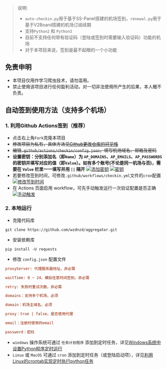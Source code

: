 <!--
 * @Author: wzdnzd
 * @Date: 2022-03-06 14:51:29
 * @Description: 
 * Copyright (c) 2022 by wzdnzd, All Rights Reserved.
-->

> 说明: 
> + `auto-checkin.py`用于基于SS-Panel搭建的机场签到，`renewal.py`用于基于V2Board搭建的机场订阅续期
> + 支持`Python2` 和 `Python3`
> + 目前不支持任何带有验证码（登陆或签到时需要输入验证码）功能的机场
> + 对于本项目来说，签到是最不起眼的一个小功能

## 免责申明
+ 本项目仅用作学习爬虫技术，请勿滥用。
+ 禁止使用该项目进行任何盈利活动，对一切非法使用所产生的后果，本人概不负责。

## 自动签到使用方法（支持多个机场）
### 1. 利用Github Actions签到（推荐）
+ 点击右上角`Fork`克隆本项目
+ ~~修改项目为私有，具体方法见[Github更改仓库的可见性](https://docs.github.com/cn/repositories/managing-your-repositorys-settings-and-features/managing-repository-settings/setting-repository-visibility#changing-a-repositorys-visibility)~~
+ ~~编辑`.github/actions/checkin/config.json`，填写机场域名、邮箱及密码~~
+ **设置密钥：分别添加名（即`Name`）为 `AP_DOMAINS`、`AP_EMAILS`、`AP_PASSWORDS` 的密钥并填写对应的值（即`Value`）。如有多个账号(不论是同一机场与否)，需要在 `Value` 栏里一一填写并用 `||` 隔开**
[![添加密钥](https://s1.ax1x.com/2022/08/14/vNWxoj.png)](https://imgtu.com/i/vNWxoj)
[![密钥](https://s1.ax1x.com/2022/08/14/vU1lng.png)](https://imgtu.com/i/vU1lng)
+ 若要修改签到时间，可修改`.github/workflows/checkin.yml`文件的`cron`配置
[![修改签到时间](https://s1.ax1x.com/2022/08/14/vUSkjS.png)](https://imgtu.com/i/vUSkjS)
+ 在 Actions 页面启用 workflow，可先手动触发运行一次验证配置是否正确
[![手动触发](https://s1.ax1x.com/2022/08/14/vUlBFI.png)](https://imgtu.com/i/vUlBFI)

### 2. 本地运行
+ 克隆代码库
 ```shell
git clone https://github.com/wzdnzd/aggregator.git
```
+ 安装依赖库
```shell
pip install -U requests
```
+ 修改 `config.json` 配置文件
```ini
proxyServer: 代理服务器地址，非必需

waitTime: 0 ~ 24，模拟任意时间签到，非必需

retry: 失败时重试次数，非必需

domains：支持多个机场，必须

domain：机场主域名，必须

proxy：true | false，是否使用代理

email：注册时使用的email

password：密码
```
+ `windows` 操作系统可通过 `任务计划程序` 添加到定时任务，详见[Windows系统中设置Python程序定时运行](https://blog.csdn.net/CaiJin1217/article/details/81453940)
+ `Linux` 或 `MacOS` 可通过 `cron` 添加到定时任务（或登陆启动项），详见[利用Linux的crontab实现定时执行python任务](https://bbs.huaweicloud.com/blogs/333192)
